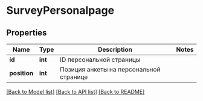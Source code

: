 # SurveyPersonalpage

## Properties
Name | Type | Description | Notes
------------ | ------------- | ------------- | -------------
**id** | **int** | ID персональной страницы | 
**position** | **int** | Позиция анкеты на персональной странице | 

[[Back to Model list]](../README.md#documentation-for-models) [[Back to API list]](../README.md#documentation-for-api-endpoints) [[Back to README]](../README.md)


